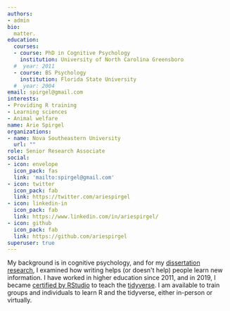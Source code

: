 ```yaml
---
authors:
- admin
bio: 
  matter.
education:
  courses:
  - course: PhD in Cognitive Psychology
    institution: University of North Carolina Greensboro
  #  year: 2011
  - course: BS Psychology
    institution: Florida State University
  #  year: 2004
email: spirgel@gmail.com
interests:
- Providing R training
- Learning sciences
- Animal welfare
name: Arie Spirgel
organizations:
- name: Nova Southeastern University
  url: ""
role: Senior Research Associate
social:
- icon: envelope
  icon_pack: fas
  link: 'mailto:spirgel@gmail.com'
- icon: twitter
  icon_pack: fab
  link: https://twitter.com/ariespirgel
- icon: linkedin-in
  icon_pack: fab
  link: https://www.linkedin.com/in/ariespirgel/
- icon: github
  icon_pack: fab
  link: https://github.com/ariespirgel
superuser: true
---
```


My background is in cognitive psychology, and for my [dissertation research](https://link.springer.com/article/10.1007/s10648-014-9290-2), I examined how writing helps (or doesn't help) people learn new information. I have worked in higher education since 2011, and in 2019, I became [certified by RStudio](https://education.rstudio.com/trainers/) to teach the [tidyverse](https://www.tidyverse.org/). I am available to train groups and individuals to learn R and the tidyverse, either in-person or virtually.

